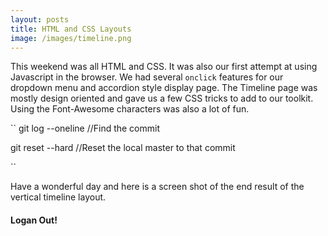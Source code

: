 ```yaml
---
layout: posts
title: HTML and CSS Layouts
image: /images/timeline.png
---
```


This weekend was all HTML and CSS. It was also our first attempt at using
Javascript in the browser. We had several `onclick` features for our dropdown
menu and accordion style display page. The Timeline page was mostly design
oriented and gave us a few CSS tricks to add to our toolkit. Using the
Font-Awesome characters was also a lot of fun.

``
git log --oneline //Find the commit

git reset --hard <commit> //Reset the local master to that commit

``

Have a wonderful day and here is a screen shot of the end result of the
vertical timeline layout.

#### Logan Out!

